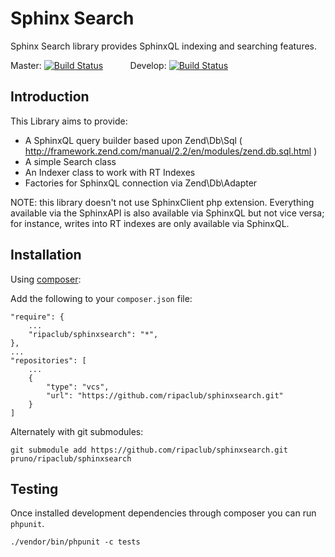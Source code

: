# Sphinx Search

Sphinx Search library provides SphinxQL indexing and searching features.

Master: [![Build Status](https://travis-ci.org/ripaclub/sphinxsearch.png?branch=master)](https://travis-ci.org/ripaclub/sphinxsearch)
&nbsp;&nbsp;&nbsp;&nbsp;&nbsp;&nbsp;&nbsp;&nbsp;&nbsp;
Develop: [![Build Status](https://travis-ci.org/ripaclub/sphinxsearch.png?branch=develop)](https://travis-ci.org/ripaclub/sphinxsearch)

Introduction
---

This Library aims to provide:

 - A SphinxQL query builder based upon Zend\Db\Sql ( http://framework.zend.com/manual/2.2/en/modules/zend.db.sql.html )
 - A simple Search class
 - An Indexer class to work with RT Indexes
 - Factories for SphinxQL connection via Zend\Db\Adapter 
 
NOTE: this library doesn't not use SphinxClient php extension. Everything available via the SphinxAPI is also available via SphinxQL but not vice versa; for instance, writes into RT indexes are only available via SphinxQL.

Installation
---

Using [composer](http://getcomposer.org/):

Add the following to your `composer.json` file:

    "require": {
        ...
        "ripaclub/sphinxsearch": "*",
    },
    ...
    "repositories": [
        ...
        {
            "type": "vcs",
            "url": "https://github.com/ripaclub/sphinxsearch.git"
        }
    ]

Alternately with git submodules:

    git submodule add https://github.com/ripaclub/sphinxsearch.git pruno/ripaclub/sphinxsearch


## Testing

Once installed development dependencies through composer you can run `phpunit`.

```{bash}
./vendor/bin/phpunit -c tests
```

